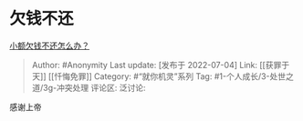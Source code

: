 # 欠钱不还
[小额欠钱不还怎么办？](https://www.zhihu.com/question/438640602/answer/2557850164)

> Author: #Anonymity
> Last update: [发布于 2022-07-04]
> Link: [[获罪于天]] [[忏悔免罪]]
> Category: #“就你机灵”系列
> Tag: #1-个人成长/3-处世之道/3g-冲突处理
> 评论区:
> 泛讨论:

感谢上帝
